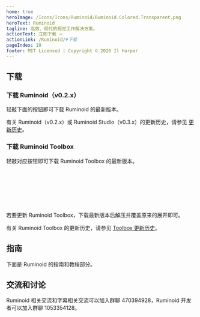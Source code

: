 ```yaml
---
home: true
heroImage: /Icons/Icons/Ruminoid/Ruminoid.Colored.Transparent.png
heroText: Ruminoid
tagline: 高效、现代的视觉工作解决方案。
actionText: 立即下载 →
actionLink: /Ruminoid/#下载
pageIndex: 10
footer: MIT Licensed | Copyright © 2020 Il Harper
---
```


## 下载

### 下载 Ruminoid（v0.2.x）

轻敲下面的按钮即可下载 Ruminoid 的最新版本。

<select-button title="Ruminoid" description="最新版本" href="https://update.ruminoid.world/stable/RuminoidSetup.exe" outer></select-button>

有关 Ruminoid（v0.2.x）或 Ruminoid Studio（v0.3.x）的更新历史，请参见 [更新历史](./Version/History.html)。

### 下载 Ruminoid Toolbox

轻敲对应按钮即可下载 Ruminoid Toolbox 的最新版本。

<div style="display:flex;justify-content:space-between;flex-wrap:wrap;">
  <select-button style="flex:1;margin:48px 20px;text-align:center;" title="Windows" href="https://vbox-down-a.obs.cn-east-3.myhuaweicloud.com/rmbox/stable/rmbox-win.zip" outer></select-button>
  <br>
  <select-button style="flex:1;margin:48px 20px;text-align:center;" title="MacOS" href="https://vbox-down-a.obs.cn-east-3.myhuaweicloud.com/rmbox/stable/rmbox-osx.zip" outer></select-button>
  <br>
  <select-button style="flex:1;margin:48px 20px;text-align:center;" title="Linux" href="https://vbox-down-a.obs.cn-east-3.myhuaweicloud.com/rmbox/stable/rmbox-linux.zip" outer></select-button>
</div>

若要更新 Ruminoid Toolbox，下载最新版本后解压并覆盖原来的展开即可。

有关 Ruminoid Toolbox 的更新历史，请参见 [Toolbox 更新历史](./Version/ToolboxHistory.html)。

## 指南

下面是 Ruminoid 的指南和教程部分。

<select-button title="用户指南" description="Ruminoid 及其子产品的用户指南和帮助说明。" href="Guide/"></select-button>

<select-button title="开发者指南" description="面向开发者的 Ruminoid 指南。" href="Develop/"></select-button>

## 交流和讨论

Ruminoid 相关交流和字幕相关交流可以加入群聊 470394928，Ruminoid 开发者可以加入群聊 1053354128。
